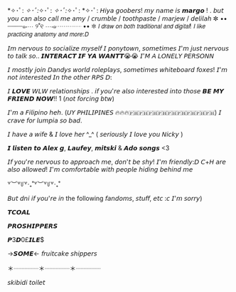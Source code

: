 
*✧･ﾟ: *✧･ﾟ:*✧･ﾟ: *✧･ﾟ:*✧･ﾟ: *✧･ﾟ:
𝘏𝘪𝘺𝘢 𝘨𝘰𝘰𝘣𝘦𝘳𝘴! 𝘮𝘺 𝘯𝘢𝘮𝘦 𝘪𝘴 𝙢𝙖𝙧𝙜𝙤 ! . 𝘣𝘶𝘵 𝘺𝘰𝘶 𝘤𝘢𝘯 𝘢𝘭𝘴𝘰 𝘤𝘢𝘭𝘭 𝘮𝘦 𝘢𝘮𝘺 / 𝘤𝘳𝘶𝘮𝘣𝘭𝘦 / 𝘵𝘰𝘰𝘵𝘩𝘱𝘢𝘴𝘵𝘦 / 𝘮𝘢𝘳𝘫𝘦𝘸 / 𝘥𝘦𝘭𝘪𝘭𝘢𝘩
✼ •• ┈┈┈┈๑⋅⋯ ୨˚୧ ⋯⋅๑┈┈┈┈ •• ✼
𝘐 𝘥𝘳𝘢𝘸 𝘰𝘯 𝘣𝘰𝘵𝘩 𝘵𝘳𝘢𝘥𝘪𝘵𝘪𝘰𝘯𝘢𝘭 𝘢𝘯𝘥 𝘥𝘪𝘨𝘪𝘵𝘢𝘭! 𝘐 𝘭𝘪𝘬𝘦 𝘱𝘳𝘢𝘤𝘵𝘪𝘤𝘪𝘯𝘨 𝘢𝘯𝘢𝘵𝘰𝘮𝘺 𝘢𝘯𝘥 𝘮𝘰𝘳𝘦:𝘋

𝘐𝘮 𝘯𝘦𝘳𝘷𝘰𝘶𝘴 𝘵𝘰 𝘴𝘰𝘤𝘪𝘢𝘭𝘪𝘻𝘦 𝘮𝘺𝘴𝘦𝘭𝘧 𝘐 𝘱𝘰𝘯𝘺𝘵𝘰𝘸𝘯, 𝘴𝘰𝘮𝘦𝘵𝘪𝘮𝘦𝘴 𝘐'𝘮 𝘫𝘶𝘴𝘵 𝘯𝘦𝘳𝘷𝘰𝘶𝘴 𝘵𝘰 𝘵𝘢𝘭𝘬 𝘴𝘰.. 𝙄𝙉𝙏𝙀𝙍𝘼𝘾𝙏 𝙄𝙁 𝙔𝘼 𝙒𝘼𝙉𝙏𝙏😭😭 𝘐'𝘔 𝘈 𝘓𝘖𝘕𝘌𝘓𝘠 𝘗𝘌𝘙𝘚𝘖𝘕𝘕

𝘐 𝘮𝘰𝘴𝘵𝘭𝘺 𝘫𝘰𝘪𝘯 𝘋𝘢𝘯𝘥𝘺𝘴 𝘸𝘰𝘳𝘭𝘥 𝘳𝘰𝘭𝘦𝘱𝘭𝘢𝘺𝘴, 𝘴𝘰𝘮𝘦𝘵𝘪𝘮𝘦𝘴 𝘸𝘩𝘪𝘵𝘦𝘣𝘰𝘢𝘳𝘥 𝘧𝘰𝘹𝘦𝘴! 𝘐'𝘮 𝘯𝘰𝘵 𝘪𝘯𝘵𝘦𝘳𝘦𝘴𝘵𝘦𝘥 𝘐𝘯 𝘵𝘩𝘦 𝘰𝘵𝘩𝘦𝘳 𝘙𝘗𝘚 𝘋:

𝘐 𝙇𝙊𝙑𝙀 𝘞𝘓𝘞 𝘳𝘦𝘭𝘢𝘵𝘪𝘰𝘯𝘴𝘩𝘪𝘱𝘴 . 𝘪𝘧 𝘺𝘰𝘶'𝘳𝘦 𝘢𝘭𝘴𝘰 𝘪𝘯𝘵𝘦𝘳𝘦𝘴𝘵𝘦𝘥 𝘪𝘯𝘵𝘰 𝘵𝘩𝘰𝘴𝘦 𝘽𝙀 𝙈𝙔 𝙁𝙍𝙄𝙀𝙉𝘿 𝙉𝙊𝙒!! 1 (𝘯𝘰𝘵 𝘧𝘰𝘳𝘤𝘪𝘯𝘨 𝘣𝘵𝘸)

𝘐'𝘮 𝘢 𝘍𝘪𝘭𝘪𝘱𝘪𝘯𝘰 𝘩𝘦𝘩.  (𝘜𝘠 𝘗𝘏𝘐𝘓𝘐𝘗𝘐𝘕𝘌𝘚 🔥🔥🔥🇵🇭🇵🇭🇵🇭🇵🇭🇵🇭🇵🇭🇵🇭🇵🇭🇵🇭) 
𝘐 𝘤𝘳𝘢𝘷𝘦 𝘧𝘰𝘳 𝘭𝘶𝘮𝘱𝘪𝘢 𝘴𝘰 𝘣𝘢𝘥.

𝘐 𝘩𝘢𝘷𝘦 𝘢 𝘸𝘪𝘧𝘦 & 𝘐 𝘭𝘰𝘷𝘦 𝘩𝘦𝘳 ^_^ ( 𝘴𝘦𝘳𝘪𝘰𝘶𝘴𝘭𝘺 𝘐 𝘭𝘰𝘷𝘦 𝘺𝘰𝘶 𝘕𝘪𝘤𝘬𝘺 )


𝙄 𝙡𝙞𝙨𝙩𝙚𝙣 𝙩𝙤 𝘼𝙡𝙚𝙭 𝙜, 𝙇𝙖𝙪𝙛𝙚𝙮, 𝙢𝙞𝙩𝙨𝙠𝙞 & 𝘼𝙙𝙤 𝙨𝙤𝙣𝙜𝙨 <3

𝘐𝘧 𝘺𝘰𝘶'𝘳𝘦 𝘯𝘦𝘳𝘷𝘰𝘶𝘴 𝘵𝘰 𝘢𝘱𝘱𝘳𝘰𝘢𝘤𝘩 𝘮𝘦, 𝘥𝘰𝘯'𝘵 𝘣𝘦 𝘴𝘩𝘺! 𝘐'𝘮 𝘧𝘳𝘪𝘦𝘯𝘥𝘭𝘺:𝘋 𝘊+𝘏 𝘢𝘳𝘦 𝘢𝘭𝘴𝘰 𝘢𝘭𝘭𝘰𝘸𝘦𝘥! 𝘐'𝘮 𝘤𝘰𝘮𝘧𝘰𝘳𝘵𝘢𝘣𝘭𝘦 𝘸𝘪𝘵𝘩 𝘱𝘦𝘰𝘱𝘭𝘦 𝘩𝘪𝘥𝘪𝘯𝘨 𝘣𝘦𝘩𝘪𝘯𝘥 𝘮𝘦 

꒷︶꒷꒥꒷‧₊˚꒷︶꒷꒥꒷‧₊˚

𝘉𝘶𝘵 𝘥𝘯𝘪 𝘪𝘧 𝘺𝘰𝘶'𝘳𝘦 𝘪𝘯 the following 𝘧𝘢𝘯𝘥𝘰𝘮𝘴, 𝘴𝘵𝘶𝘧𝘧, 𝘦𝘵𝘤 :𝘤 𝘐'𝘮 𝘴𝘰𝘳𝘳𝘺) 

𝙏𝘾𝙊𝘼𝙇

𝙋𝙍𝙊𝙎𝙃𝙄𝙋𝙋𝙀𝙍𝙎

𝙋3𝘿0£𝙄𝙇𝙀$

→𝙎𝙊𝙈𝙀← 𝘧𝘳𝘶𝘪𝘵𝘤𝘢𝘬𝘦 𝘴𝘩𝘪𝘱𝘱𝘦𝘳𝘴

＊┈┈┈┈＊┈┈┈┈＊┈┈┈┈

𝘴𝘬𝘪𝘣𝘪𝘥𝘪 𝘵𝘰𝘪𝘭𝘦𝘵


